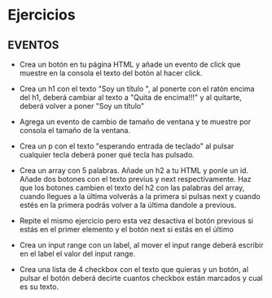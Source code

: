# Ejercicios

## EVENTOS

- Crea un botón en tu página HTML y añade un evento de click que muestre en la consola el texto del botón al hacer click.

- Crea un h1 con el texto "Soy un título ", al ponerte con el ratón encima del h1, deberá cambiar al texto a "Quita de encima!!!" y al quitarte, deberá volver a poner "Soy un título"

- Agrega un evento de cambio de tamaño de ventana y te muestre por consola el tamaño de la ventana.

- Crea un p con el texto "esperando entrada de teclado" al pulsar cualquier tecla deberá poner qué tecla has pulsado.

- Crea un array con 5 palabras. Añade un h2 a tu HTML y ponle un id. Añade dos botones con el texto previus y next respectívamente. Haz que los botones cambien el texto del h2 con las palabras del array, cuando llegues a la última volverás a la primera si pulsas next y cuando estés en la primera podrás volver a la última dandole a previous.

- Repite el mismo ejercicio pero esta vez desactiva el botón previous si estás en el primer elemento y el botón next si estás en el último

- Crea un input range con un label, al mover el input range deberá escribir en el label el valor del input range.

- Crea una lista de 4 checkbox con el texto que quieras y un botón, al pulsar el botón deberá decirte cuantos checkbox están marcados y cual es su texto.
